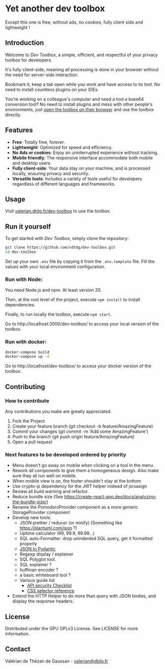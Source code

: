 # Yet another dev toolbox

Except this one is free, without ads, no cookies, fully client side and lightweight !

## Introduction

Welcome to _Dev Toolbox_, a simple, efficient, and respectful of your privacy toolbox for developers.

It's fully client-side, meaning all processing is done in your browser without the need for server-side interaction.

Bookmark it, keep a tab open while you work and have access to its tool. No need to install countless plugins on your
IDEs.

You're working on a colleague's computer and need a tool a base64 conversion tool? No need to install plugins and mess
with other people's environments, just [open the toolbox on their browser](https://valerian.dtdg.fr/dev-toolbox) and use
the toolbox directly.

## Features

- **Free**: Totally free, forever.
- **Lightweight**: Optimized for speed and efficiency.
- **No Ads or cookies**: Enjoy an uninterrupted experience without tracking.
- **Mobile friendly**: The responsive interface accommodate both mobile and desktop users.
- **Fully client-side**: Your data stay on your machine, and is processed locally, ensuring privacy and security.
- **Versatile tools**: Includes a variety of tools useful for developers regardless of different languages and
  frameworks.

## Usage

Visit [valerian.dtdg.fr/dev-toolbox](https://valerian.dtdg.fr/dev-toolbox) to use the toolbox.

## Run it yourself

To get started with _Dev Toolbox_, simply clone the repository:

```bash
git clone https://github.com/vdtdg/dev-toolbox.git
cd dev-toolbox
```

Set up your own `.env` file by copying it from the `.env.template` file. Fill the values with your local environment configuration.

### Run with Node:

You need Node.js and npm. At least version 20.

Then, at the root level of the project, execute `npm install` to install dependencies.

Finally, to run locally the toolbox, execute `npm start`.

Go to http://localhost:3000/dev-toolbox/ to access your local version of the toolbox.

### Run with docker:

```bash
docker-compose build
docker-compose up -d
```

Go to http://localhost/dev-toolbox/ to access your docker version of the toolbox.

## Contributing

### How to contribute

Any contributions you make are greatly appreciated.

1. Fork the Project
2. Create your feature branch (git checkout -b feature/AmazingFeature)
3. Commit your changes (git commit -m 'Add some AmazingFeature')
4. Push to the branch (git push origin feature/AmazingFeature)
5. Open a pull request

### Next features to be developed ordered by priority

- Menu doesn't go away on mobile when clicking on a tool in the menu.
- Rework all components to give them a homogeneous design. Also make sure they all run well on mobile.
- When mobile view is on, the footer shouldn't stay at the bottom
- Use crypto-js dependency for the JWT helper instead of jsrsasign
- Review all build warning and refactor.
- Reduce bundle size (See https://create-react-app.dev/docs/analyzing-the-bundle-size/)
- Rename the PomodoroProvider component as a more generic StorageProvider component
- Develop new tools:
  - JSON prettier / reducer (or minify) (Something like https://plantuml.com/json ?)
  - Uptime calculator (99, 99.9, 99.99...)
  - SQL auto-Formatter: drop unindented SQL query, get it formatted properly
  - [JSON to Pydantic](https://jsontopydantic.com/)
  - Regexp display / explainer
  - SQL Polyglot tool.
  - SQL explainer ?
  - huffman encoder ?
  - a basic whiteboard tool ?
  - Various guide list
    - [API security Checklist](https://github.com/shieldfy/API-Security-Checklist/blob/master/README.md?source=post_page-----78fd25dac4df--------------------------------)
    - [CSS selector reference](https://www.w3schools.com/cssref/css_selectors.php)
- Extend the HTTP Helper to do more than query with JSON bodies, and display the response headers.


## License

Distributed under the GPU GPLv3 License. See LICENSE for more information.

## Contact

Valérian de Thézan de Gaussan - [valerian@dtdg.fr](mailto:valerian@dtdg.fr)
